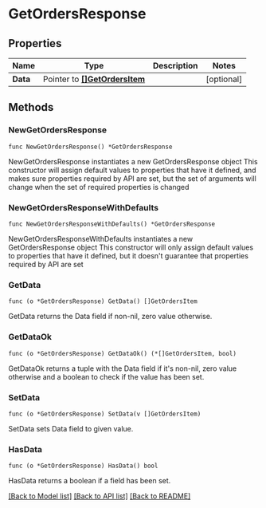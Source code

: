 # GetOrdersResponse

## Properties

Name | Type | Description | Notes
------------ | ------------- | ------------- | -------------
**Data** | Pointer to [**[]GetOrdersItem**](GetOrdersItem.md) |  | [optional] 

## Methods

### NewGetOrdersResponse

`func NewGetOrdersResponse() *GetOrdersResponse`

NewGetOrdersResponse instantiates a new GetOrdersResponse object
This constructor will assign default values to properties that have it defined,
and makes sure properties required by API are set, but the set of arguments
will change when the set of required properties is changed

### NewGetOrdersResponseWithDefaults

`func NewGetOrdersResponseWithDefaults() *GetOrdersResponse`

NewGetOrdersResponseWithDefaults instantiates a new GetOrdersResponse object
This constructor will only assign default values to properties that have it defined,
but it doesn't guarantee that properties required by API are set

### GetData

`func (o *GetOrdersResponse) GetData() []GetOrdersItem`

GetData returns the Data field if non-nil, zero value otherwise.

### GetDataOk

`func (o *GetOrdersResponse) GetDataOk() (*[]GetOrdersItem, bool)`

GetDataOk returns a tuple with the Data field if it's non-nil, zero value otherwise
and a boolean to check if the value has been set.

### SetData

`func (o *GetOrdersResponse) SetData(v []GetOrdersItem)`

SetData sets Data field to given value.

### HasData

`func (o *GetOrdersResponse) HasData() bool`

HasData returns a boolean if a field has been set.


[[Back to Model list]](../README.md#documentation-for-models) [[Back to API list]](../README.md#documentation-for-api-endpoints) [[Back to README]](../README.md)


